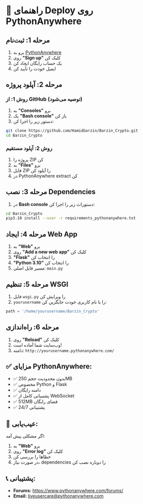 # 🚀 راهنمای Deploy روی PythonAnywhere

## مرحله 1: ثبت‌نام
1. برو به [PythonAnywhere](https://www.pythonanywhere.com/)
2. روی **"Sign up"** کلیک کن
3. یک حساب رایگان ایجاد کن
4. ایمیل خودت را تأیید کن

## مرحله 2: آپلود پروژه

### روش 1: از GitHub (توصیه می‌شود)
1. به **"Consoles"** برو
2. یک **"Bash console"** باز کن
3. دستور زیر را اجرا کن:
```bash
git clone https://github.com/Hamidbarzin/Barzin_Crypto.git
cd Barzin_Crypto
```

### روش 2: آپلود مستقیم
1. پروژه را ZIP کن
2. به **"Files"** برو
3. فایل ZIP را آپلود کن
4. در PythonAnywhere extract کن

## مرحله 3: نصب Dependencies
1. در **Bash console** دستورات زیر را اجرا کن:
```bash
cd Barzin_Crypto
pip3.10 install --user -r requirements_pythonanywhere.txt
```

## مرحله 4: ایجاد Web App
1. به **"Web"** برو
2. روی **"Add a new web app"** کلیک کن
3. **"Flask"** را انتخاب کن
4. **"Python 3.10"** را انتخاب کن
5. مسیر فایل اصلی: `main.py`

## مرحله 5: تنظیم WSGI
1. فایل `wsgi.py` را ویرایش کن
2. `yourusername` را با نام کاربری خودت جایگزین کن:
```python
path = '/home/yourusername/Barzin_Crypto'
```

## مرحله 6: راه‌اندازی
1. روی **"Reload"** کلیک کن
2. وب‌سایت شما آماده است!
3. دامنه: `http://yourusername.pythonanywhere.com/`

## ✅ مزایای PythonAnywhere:
- ✅ بدون محدودیت حجم 250MB
- ✅ مخصوص Python و Flask
- ✅ دامنه رایگان
- ✅ پشتیبانی کامل از WebSocket
- ✅ 512MB فضای رایگان
- ✅ پشتیبانی 24/7

## 🔧 عیب‌یابی:
اگر مشکلی پیش آمد:
1. به **"Web"** برو
2. روی **"Error log"** کلیک کن
3. خطاها را بررسی کن
4. در صورت نیاز، dependencies را دوباره نصب کن

## 📞 پشتیبانی:
- **Forums:** https://www.pythonanywhere.com/forums/
- **Email:** liveusercare@pythonanywhere.com
